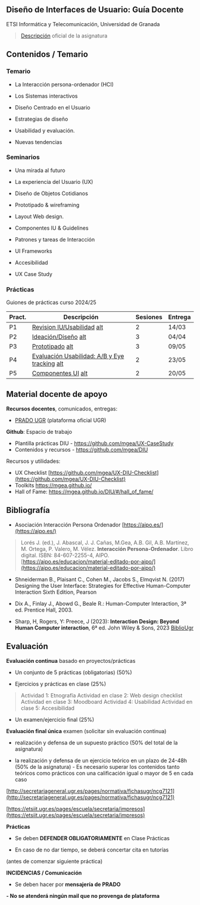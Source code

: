 
## Diseño de Interfaces de Usuario: Guía Docente 
ETSI Informática y Telecomunicación, Universidad de Granada

> [Descripción](https://www.ugr.es/estudiantes/grados/grado-ingenieria-informatica/diseno-interfaces-usuario-ing-software) oficial de la asignatura

## Contenidos / Temario

### Temario

- La Interacción persona-ordenador (HCI)
    
- Los Sistemas interactivos
    
- Diseño Centrado en el Usuario
    
- Estrategias de diseño
    
- Usabilidad y evaluación.
    
- Nuevas tendencias
    

### Seminarios

- Una mirada al futuro
    
- La experiencia del Usuario (UX)
    
- Diseño de Objetos Cotidianos
    
- Prototipado & wireframing
    
- Layout Web design.
    
- Componentes IU & Guidelines
    
- Patrones y tareas de Interacción
    
- UI Frameworks
    
- Accesibilidad
    
- UX Case Study
    

### Prácticas
Guiones de prácticas curso 2024/25

| Pract. | Descripción                                                                                                                           | Sesiones | Entrega |
| ------ | ------------------------------------------------------------------------------------------------------------------------------------- | -------- | ------- |
| P1     | [Revision IU/Usabilidad](Practica1.md)  [alt](https://mgea.github.io/UX_CaseStudy/#/GuionesPracticas/Practica1.md)                    | 2        | 14/03   |
| P2     | [Ideación/Diseño](Practica2.md) [alt](https://mgea.github.io/UX_CaseStudy/#/GuionesPracticas/Practica2.md)                            | 3        | 04/04   |
| P3     | [Prototipado](Practica3.md)   [alt](https://mgea.github.io/UX_CaseStudy/#/GuionesPracticas/Practica3.md)                              | 3        | 09/05   |
| P4     | [Evaluación Usabilidad: A/B y Eye tracking](Practica4.md)  [alt](https://mgea.github.io/UX_CaseStudy/#/GuionesPracticas/Practica4.md) | 2        | 23/05   |
| P5     | [Componentes UI](Practica5.md)   [alt](https://mgea.github.io/UX_CaseStudy/#/GuionesPracticas/Practica5.md)                           | 2        | 20/05   |


## Material docente de apoyo


**Recursos docentes**, comunicados, entregas:

* [PRADO UGR](https://pradogrado2425.ugr.es/) (plataforma oficial UGR)

**Github**: Espacio de trabajo 

* Plantilla prácticas DIU - https://github.com/mgea/UX-CaseStudy
* Contenidos y recursos - https://github.com/mgea/DIU

Recursos y utilidades:
* UX Checklist [https://github.com/mgea/UX-DIU-Checklist](https://github.com/mgea/UX-DIU-Checklist)
* Toolkits https://mgea.github.io/ 
* Hall of Fame:  https://mgea.github.io/DIU/#/hall_of_fame/ 



## Bibliografía

* Asociación Interacción Persona Ordenador [https://aipo.es/](https://aipo.es/) 
> Lorés J. (ed.), J. Abascal, J. J. Cañas, M.Gea, A.B. Gil, A.B. Martínez, M. Ortega, P. Valero, M. Vélez. **Interacción Persona-Ordenador**. Libro digital. ISBN: 84-607-2255-4, AIPO. [https://aipo.es/educacion/material-editado-por-aipo/](https://aipo.es/educacion/material-editado-por-aipo/)

- Shneiderman B., Plaisant C., Cohen M., Jacobs S., Elmqvist N. (2017) Designing the User Interface: Strategies for Effective Human-Computer Interaction Sixth Edition, Pearson

- Dix A., Finlay J., Abowd G., Beale R.: Human-Computer Interaction, 3ª ed. Prentice Hall, 2003.

* Sharp, H, Rogers, Y: Preece, J (2023): **Interaction Design: Beyond Human Computer interaction**, 6ª ed. John Wiley & Sons, 2023
	[BiblioUgr](https://learning.oreilly.com/library/view/interaction-design-6th/9781119901099/cover.xhtml) 


## Evaluación

**Evaluación continua** basado en proyectos/prácticas

- Un conjunto de 5 prácticas (obligatorias) (50%)

- Ejercicios y prácticas en clase (25%)

>Actividad 1: Etnografía
> Actividad en clase 2: Web design checklist
> Actividad en clase 3: Moodboard
> Actividad 4: Usabilidad
> Actividad en clase 5: Accesibilidad

- Un examen/ejercicio final (25%)


**Evaluación final única** examen (solicitar sin evaluación continua)

- realización y defensa de un supuesto práctico (50% del total de la asignatura)

- la realización y defensa de un ejercicio teórico en un plazo de 24-48h (50% de la asignatura) - Es necesario superar los contenidos tanto teóricos como prácticos con una calificación igual o mayor de 5 en cada caso

[http://secretariageneral.ugr.es/pages/normativa/fichasugr/ncg7121](http://secretariageneral.ugr.es/pages/normativa/fichasugr/ncg7121)

[https://etsiit.ugr.es/pages/escuela/secretaria/impresos](https://etsiit.ugr.es/pages/escuela/secretaria/impresos)

**Prácticas**

- Se deben **DEFENDER OBLIGATORIAMENTE** en Clase Prácticas

- En caso de no dar tiempo, se deberá concertar cita en tutorías

(antes de comenzar siguiente práctica)

**INCIDENCIAS / Comunicación**

- Se deben hacer por **mensajería de PRADO**

**- No se atenderá ningún mail que no provenga de plataforma**
